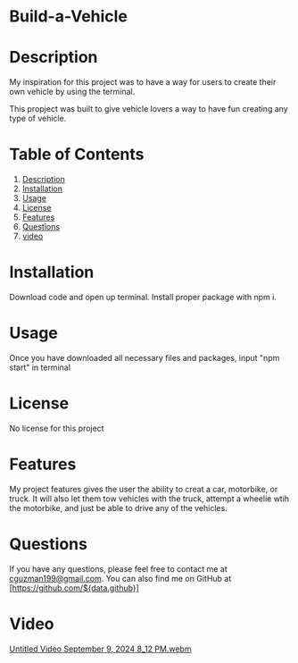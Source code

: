 # Build-a-Vehicle

# Description
My inspiration for this project was to have a way for users to create their own vehicle by using the terminal.

This propject was built to give vehicle lovers a way to have fun creating any type of vehicle.

# Table of Contents

1. [Description](#description)
2. [Installation](#installation)
3. [Usage](#usage)
4. [License](#license)
5. [Features](#features)
6. [Questions](#questions)
7. [video](#videos)

# Installation

Download code and open up terminal. Install proper package with npm i.

# Usage
Once you have downloaded all necessary files and packages, input "npm start" in terminal

# License

No license for this project

# Features 

My project features gives the user the ability to creat a car, motorbike, or truck. It will also let them tow vehicles with the truck, attempt a wheelie wtih the motorbike, and just be able to drive any of the vehicles.

# Questions

If you have any questions, please feel free to contact me at cguzman199@gmail.com.
You can also find me on GitHub at [https://github.com/${data.github}]

# Video

[Untitled Video September 9, 2024 8_12 PM.webm](https://github.com/user-attachments/assets/292f3d63-d11a-4624-828c-d05be36d8b0c)
